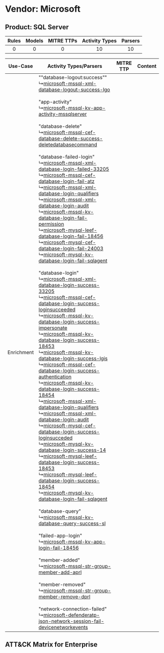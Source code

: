 Vendor: Microsoft
=================
Product: SQL Server
-------------------
| Rules | Models | MITRE TTPs | Activity Types | Parsers |
|:-----:|:------:|:----------:|:--------------:|:-------:|
|   0   |   0    |     0      |       10       |   10    |

|  Use-Case  | Activity Types/Parsers    | MITRE TTP | Content    |
|:----------:| ---- | --------- | ---- |
| Enrichment |  ""database-logout:success""<br> ↳[microsoft-mssql-xml-database-logout-success-lgo](Ps/pC_microsoftmssqlxmldatabaselogoutsuccesslgo.md)<br><br> "app-activity"<br> ↳[microsoft-mssql-kv-app-activity-mssqlserver](Ps/pC_microsoftmssqlkvappactivitymssqlserver.md)<br><br> "database-delete"<br> ↳[microsoft-mssql-cef-database-delete-success-deletedatabasecommand](Ps/pC_microsoftmssqlcefdatabasedeletesuccessdeletedatabasecommand.md)<br><br> "database-failed-login"<br> ↳[microsoft-mssql-xml-database-login-failed-33205](Ps/pC_microsoftmssqlxmldatabaseloginfailed33205.md)<br> ↳[microsoft-mssql-cef-database-login-fail-atz](Ps/pC_microsoftmssqlcefdatabaseloginfailatz.md)<br> ↳[microsoft-mssql-xml-database-login-qualifiers](Ps/pC_microsoftmssqlxmldatabaseloginqualifiers.md)<br> ↳[microsoft-mssql-xml-database-login-audit](Ps/pC_microsoftmssqlxmldatabaseloginaudit.md)<br> ↳[microsoft-mssql-kv-database-login-fail-permission](Ps/pC_microsoftmssqlkvdatabaseloginfailpermission.md)<br> ↳[microsoft-mysql-leef-database-login-fail-18456](Ps/pC_microsoftmysqlleefdatabaseloginfail18456.md)<br> ↳[microsoft-mysql-cef-database-login-fail-24003](Ps/pC_microsoftmysqlcefdatabaseloginfail24003.md)<br> ↳[microsoft-mysql-kv-database-login-fail-sqlagent](Ps/pC_microsoftmysqlkvdatabaseloginfailsqlagent.md)<br><br> "database-login"<br> ↳[microsoft-mssql-xml-database-login-success-33205](Ps/pC_microsoftmssqlxmldatabaseloginsuccess33205.md)<br> ↳[microsoft-mssql-cef-database-login-success-loginsucceeded](Ps/pC_microsoftmssqlcefdatabaseloginsuccessloginsucceeded.md)<br> ↳[microsoft-mssql-kv-database-login-success-impersonate](Ps/pC_microsoftmssqlkvdatabaseloginsuccessimpersonate.md)<br> ↳[microsoft-mssql-kv-database-login-success-18453](Ps/pC_microsoftmssqlkvdatabaseloginsuccess18453.md)<br> ↳[microsoft-mssql-kv-database-login-success-lgis](Ps/pC_microsoftmssqlkvdatabaseloginsuccesslgis.md)<br> ↳[microsoft-mssql-cef-database-login-success-authentication](Ps/pC_microsoftmssqlcefdatabaseloginsuccessauthentication.md)<br> ↳[microsoft-mssql-kv-database-login-success-18454](Ps/pC_microsoftmssqlkvdatabaseloginsuccess18454.md)<br> ↳[microsoft-mssql-xml-database-login-qualifiers](Ps/pC_microsoftmssqlxmldatabaseloginqualifiers.md)<br> ↳[microsoft-mssql-xml-database-login-audit](Ps/pC_microsoftmssqlxmldatabaseloginaudit.md)<br> ↳[microsoft-mysql-cef-database-login-success-loginsucceded](Ps/pC_microsoftmysqlcefdatabaseloginsuccessloginsucceded.md)<br> ↳[microsoft-mysql-kv-database-login-success-14](Ps/pC_microsoftmysqlkvdatabaseloginsuccess14.md)<br> ↳[microsoft-mysql-leef-database-login-success-18453](Ps/pC_microsoftmysqlleefdatabaseloginsuccess18453.md)<br> ↳[microsoft-mysql-leef-database-login-success-18454](Ps/pC_microsoftmysqlleefdatabaseloginsuccess18454.md)<br> ↳[microsoft-mysql-kv-database-login-fail-sqlagent](Ps/pC_microsoftmysqlkvdatabaseloginfailsqlagent.md)<br><br> "database-query"<br> ↳[microsoft-mssql-kv-database-query-success-sl](Ps/pC_microsoftmssqlkvdatabasequerysuccesssl.md)<br><br> "failed-app-login"<br> ↳[microsoft-mssql-kv-app-login-fail-18456](Ps/pC_microsoftmssqlkvapploginfail18456.md)<br><br> "member-added"<br> ↳[microsoft-mssql-str-group-member-add-aprl](Ps/pC_microsoftmssqlstrgroupmemberaddaprl.md)<br><br> "member-removed"<br> ↳[microsoft-mssql-str-group-member-remove-dprl](Ps/pC_microsoftmssqlstrgroupmemberremovedprl.md)<br><br> "network-connection-failed"<br> ↳[microsoft-defenderatp-json-network-session-fail-devicenetworkevents](Ps/pC_microsoftdefenderatpjsonnetworksessionfaildevicenetworkevents.md)<br> |    | [](RM/r_m_microsoft_sql_server_Enrichment.md) |

ATT&CK Matrix for Enterprise
----------------------------
